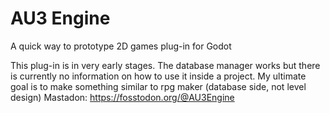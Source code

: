 # AU3 Engine 
A quick way to prototype 2D games
plug-in for Godot




This plug-in is in very early stages. The database manager works but there is currently no information on how to use it inside a project. 
My ultimate goal is to make something similar to rpg maker (database side, not level design)
Mastadon: https://fosstodon.org/@AU3Engine



